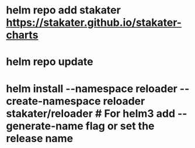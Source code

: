 # helm repo add stakater https://stakater.github.io/stakater-charts

# helm repo update

# helm install --namespace reloader --create-namespace reloader stakater/reloader # For helm3 add --generate-name flag or set the release name
